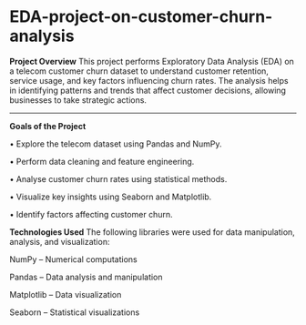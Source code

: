 # EDA-project-on-customer-churn-analysis

**Project Overview**
This project performs Exploratory Data Analysis (EDA) on a telecom customer churn dataset to understand customer retention, service usage, and key factors influencing churn rates. The analysis helps in identifying patterns and trends that affect customer decisions, allowing businesses to take strategic actions.
_______________________________________________________________________________________________________________________________________________________________________
**Goals of the Project**

•	Explore the telecom dataset using Pandas and NumPy.

•	Perform data cleaning and feature engineering.

•	Analyse customer churn rates using statistical methods.

•	Visualize key insights using Seaborn and Matplotlib.

•	Identify factors affecting customer churn.


**Technologies Used**
The following libraries were used for data manipulation, analysis, and visualization:

NumPy – Numerical computations

Pandas – Data analysis and manipulation

Matplotlib – Data visualization

Seaborn – Statistical visualizations

